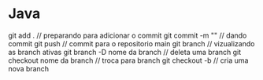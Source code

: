 # Java

git add . // preparando para adicionar o commit
git commit -m "" // dando commit
git push // commit para o repositorio main
git branch // vizualizando as branch ativas
git branch -D nome da branch // deleta uma branch
git checkout nome da branch // troca para branch
git checkout -b // cria uma nova branch